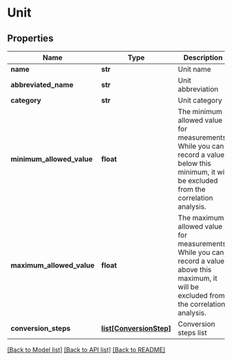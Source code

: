 # Unit

## Properties
Name | Type | Description | Notes
------------ | ------------- | ------------- | -------------
**name** | **str** | Unit name | 
**abbreviated_name** | **str** | Unit abbreviation | 
**category** | **str** | Unit category | 
**minimum_allowed_value** | **float** | The minimum allowed value for measurements. While you can record a value below this minimum, it will be excluded from the correlation analysis. | [optional] 
**maximum_allowed_value** | **float** | The maximum allowed value for measurements. While you can record a value above this maximum, it will be excluded from the correlation analysis. | [optional] 
**conversion_steps** | [**list[ConversionStep]**](ConversionStep.md) | Conversion steps list | 

[[Back to Model list]](../README.md#documentation-for-models) [[Back to API list]](../README.md#documentation-for-api-endpoints) [[Back to README]](../README.md)


